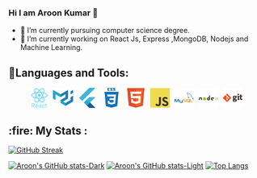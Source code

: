 ### Hi I am Aroon Kumar 👋

- 🔭 I’m currently pursuing computer science degree.
- 🌱 I’m currently working on React Js, Express ,MongoDB, Nodejs and Machine Learning.

<h2>🔨Languages and Tools: </h2>
<div align="center">
  <img src="https://github.com/devicons/devicon/blob/master/icons/react/react-original-wordmark.svg" title="React" alt="React" width="40" height="40"/>&nbsp;
  <img src="https://github.com/devicons/devicon/blob/master/icons/materialui/materialui-original.svg" title="Material UI" alt="Material UI" width="40" height="40"/>&nbsp;
  <img src="https://github.com/devicons/devicon/blob/master/icons/flutter/flutter-original.svg" title="Flutter" alt="Flutter" width="40" height="40"/>&nbsp;
  <img src="https://github.com/devicons/devicon/blob/master/icons/css3/css3-plain-wordmark.svg"  title="CSS3" alt="CSS" width="40" height="40"/>&nbsp;
  <img src="https://github.com/devicons/devicon/blob/master/icons/html5/html5-original.svg" title="HTML5" alt="HTML" width="40" height="40"/>&nbsp;
  <img src="https://github.com/devicons/devicon/blob/master/icons/javascript/javascript-original.svg" title="JavaScript" alt="JavaScript" width="40" height="40"/>&nbsp;
  <img src="https://github.com/devicons/devicon/blob/master/icons/mysql/mysql-original-wordmark.svg" title="MySQL"  alt="MySQL" width="40" height="40"/>&nbsp;
  <img src="https://github.com/devicons/devicon/blob/master/icons/nodejs/nodejs-original-wordmark.svg" title="NodeJS" alt="NodeJS" width="40" height="40"/>&nbsp;
  <img src="https://github.com/devicons/devicon/blob/master/icons/git/git-original-wordmark.svg" title="Git" **alt="Git" width="40" height="40"/>
</div>
<h2>
:fire: My Stats : </h2>

[![GitHub Streak](http://github-readme-streak-stats.herokuapp.com?user=Arunp10&border_radius=4.1&exclude_days=Sun%2CSat)](https://git.io/streak-stats)


[![Aroon's GitHub stats-Dark](https://github-readme-stats.vercel.app/api?username=arunp10&show_icons=true&theme=dark#gh-dark-mode-only)](https://github.com/arunp10/github-readme-stats#gh-dark-mode-only)
[![Aroon's GitHub stats-Light](https://github-readme-stats.vercel.app/api?username=arunp10&show_icons=true&theme=default#gh-light-mode-only)](https://github.com/arunp10/github-readme-stats#gh-light-mode-only)
[![Top Langs](https://github-readme-stats.vercel.app/api/top-langs/?username=arunp10)](https://github.com/arunp10/github-readme-stats)

